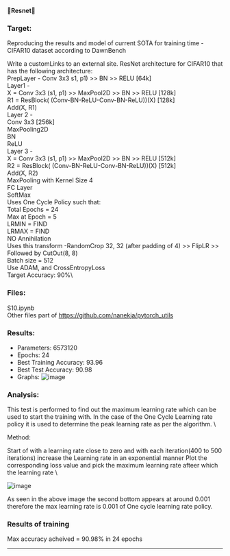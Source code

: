 &#x1F537;**Resnet**&#x1F537;

### Target:
Reproducing the results and model of current SOTA for training time - CIFAR10 dataset according to DawnBench


Write a customLinks to an external site. ResNet architecture for CIFAR10 that has the following architecture:\
PrepLayer - Conv 3x3 s1, p1) >> BN >> RELU [64k]\
Layer1 -\
X = Conv 3x3 (s1, p1) >> MaxPool2D >> BN >> RELU [128k]\
R1 = ResBlock( (Conv-BN-ReLU-Conv-BN-ReLU))(X) [128k] \
Add(X, R1)\
Layer 2 -\
Conv 3x3 [256k]\
MaxPooling2D\
BN\
ReLU\
Layer 3 -\
X = Conv 3x3 (s1, p1) >> MaxPool2D >> BN >> RELU [512k]\
R2 = ResBlock( (Conv-BN-ReLU-Conv-BN-ReLU))(X) [512k]\
Add(X, R2)\
MaxPooling with Kernel Size 4\
FC Layer \
SoftMax\
Uses One Cycle Policy such that:\
Total Epochs = 24\
Max at Epoch = 5\
LRMIN = FIND\
LRMAX = FIND\
NO Annihilation\
Uses this transform -RandomCrop 32, 32 (after padding of 4) >> FlipLR >> Followed by CutOut(8, 8)\
Batch size = 512\
Use ADAM, and CrossEntropyLoss\
Target Accuracy: 90%\

### Files:
S10.ipynb\
Other files part of https://github.com/nanekja/pytorch_utils 

### Results:
* Parameters: 6573120
* Epochs: 24
* Best Training Accuracy: 93.96
* Best Test Accuracy: 90.98
* Graphs:
  ![image](https://github.com/nanekja/tsai/assets/12238843/e4ae0ccb-3a44-47f6-893a-72d0bd65001b)



### Analysis:

This test is performed to find out the maximum learning rate which can be used to start the training with. In the case of the One Cycle Learning rate policy it is used to determine the peak learning rate as per the algorithm. \

Method: 

Start of with a learning rate close to zero and with each iteration(400 to 500 iterations) increase the Learning rate in an exponential manner
Plot the corresponding loss value and pick the maximum learning rate afteer which the learning rate \

![image](https://github.com/nanekja/tsai/assets/12238843/ea54a25a-235c-4859-a427-a1f400913ac1)

As seen in the above image the second bottom appears at around 0.001 therefore the max learning rate is 0.001 of One cycle learning rate policy.

### Results of training
Max accuracy acheived = 90.98% in 24 epochs

---------------------------------------------------------------------------------------------------------------------------------------------------------------------
